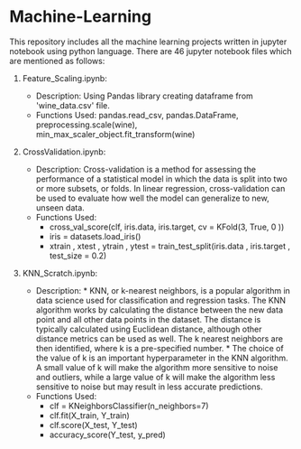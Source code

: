 # Machine-Learning
This repository includes all the machine learning projects written in jupyter notebook using python language.
There are 46 jupyter notebook files which are mentioned as follows:
1. Feature_Scaling.ipynb:
    - Description: Using Pandas library creating dataframe from 'wine_data.csv' file.
    - Functions Used: pandas.read_csv, pandas.DataFrame, preprocessing.scale(wine), min_max_scaler_object.fit_transform(wine)

2. CrossValidation.ipynb:
    - Description: Cross-validation is a method for assessing the performance of a statistical model in which the data is split into two or more subsets, or folds. In linear regression, cross-validation can be used to evaluate how well the model can generalize to new, unseen data.
    - Functions Used:
        * cross_val_score(clf, iris.data, iris.target, cv = KFold(3, True, 0 ))
        * iris = datasets.load_iris()
        * xtrain , xtest , ytrain , ytest = train_test_split(iris.data , iris.target , test_size = 0.2)
           
3. KNN_Scratch.ipynb:
    - Description:
          * KNN, or k-nearest neighbors, is a popular algorithm in data science used for classification and regression tasks. The KNN algorithm works by calculating the distance between the new data point and all other data points in the dataset. The distance is typically calculated using Euclidean distance, although other distance metrics can be used as well. The k nearest neighbors are then identified, where k is a pre-specified number.
          * The choice of the value of k is an important hyperparameter in the KNN algorithm. A small value of k will make the algorithm more sensitive to noise and outliers, while a large value of k will make the algorithm less sensitive to noise but may result in less accurate predictions.
    - Functions Used:
        * clf = KNeighborsClassifier(n_neighbors=7)
        * clf.fit(X_train, Y_train)
        * clf.score(X_test, Y_test)
        * accuracy_score(Y_test, y_pred)

